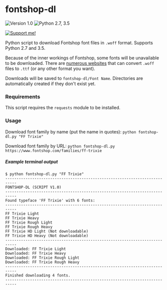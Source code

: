 # fontshop-dl
![Version 1.0](https://img.shields.io/badge/Version-1.0-orange.svg)
![Python 2.7, 3.5](https://img.shields.io/badge/Python-2.7%2C%203.5%2B-3776ab.svg)

[![Support me!](https://www.buymeacoffee.com/assets/img/custom_images/yellow_img.png)](https://www.buymeacoffee.com/dvingerh)

Python script to download Fontshop font files in `.woff` format. Supports Python 2.7 and 3.5.

Because of the inner workings of Fontshop, some fonts will be unavailable to be downloaded.
There are [numerous websites](https://www.google.com/search?q=woff+to+ttf+converter&oq=woff+to+ttf+converter) that can convert `.woff` files to `.ttf` (or any other format you want).

Downloads will be saved to `fontshop-dl/Font Name`. Directories are automatically created if they don't exist yet.

### Requirements

This script requires the `requests` module to be installed.

### Usage

Download font family by name (put the name in quotes):
`python fontshop-dl.py "FF Trixie"`

Download font family by URL:
`python fontshop-dl.py https://www.fontshop.com/families/ff-trixie`

##### Example terminal output

```
$ python fontshop-dl.py "FF Trixie"
---------------------------------------------------------------------------
FONTSHOP-DL (SCRIPT V1.0)
---------------------------------------------------------------------------
Found typeface 'FF Trixie' with 6 fonts:
---------------------------------------------------------------------------
FF Trixie Light
FF Trixie Heavy
FF Trixie Rough Light
FF Trixie Rough Heavy
FF Trixie HD Light (Not downloadable)
FF Trixie HD Heavy (Not downloadable)
---------------------------------------------------------------------------
Downloaded: FF Trixie Light
Downloaded: FF Trixie Heavy
Downloaded: FF Trixie Rough Light
Downloaded: FF Trixie Rough Heavy
---------------------------------------------------------------------------
Finished downloading 4 fonts.
---------------------------------------------------------------------------
```
